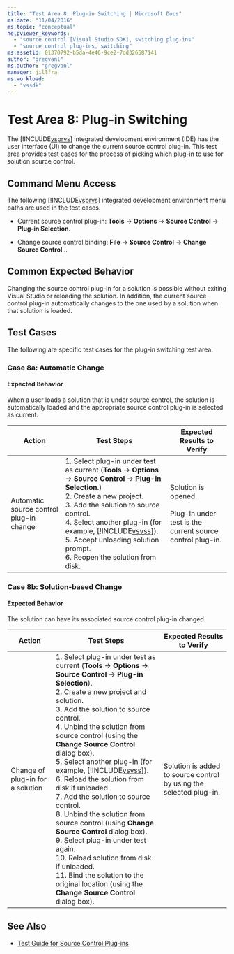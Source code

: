 ```yaml
---
title: "Test Area 8: Plug-in Switching | Microsoft Docs"
ms.date: "11/04/2016"
ms.topic: "conceptual"
helpviewer_keywords:
  - "source control [Visual Studio SDK], switching plug-ins"
  - "source control plug-ins, switching"
ms.assetid: 01370792-b5da-4e46-9ce2-7dd326587141
author: "gregvanl"
ms.author: "gregvanl"
manager: jillfra
ms.workload:
  - "vssdk"
---
```

# Test Area 8: Plug-in Switching
The [!INCLUDE[vsprvs](../../code-quality/includes/vsprvs_md.md)] integrated development environment (IDE) has the user interface (UI) to change the current source control plug-in. This test area provides test cases for the process of picking which plug-in to use for solution source control.

## Command Menu Access
 The following [!INCLUDE[vsprvs](../../code-quality/includes/vsprvs_md.md)] integrated development environment menu paths are used in the test cases.

- Current source control plug-in: **Tools** -> **Options** -> **Source Control** -> **Plug-in Selection**.

- Change source control binding: **File** -> **Source Control** -> **Change Source Control**...

## Common Expected Behavior
 Changing the source control plug-in for a solution is possible without exiting Visual Studio or reloading the solution. In addition, the current source control plug-in automatically changes to the one used by a solution when that solution is loaded.

## Test Cases
 The following are specific test cases for the plug-in switching test area.

### Case 8a: Automatic Change

#### Expected Behavior
 When a user loads  a solution that is under source control, the solution is automatically loaded and the appropriate source control plug-in is selected as current.

| Action | Test Steps | Expected Results to Verify |
| - | - | - |
| Automatic source control plug-in change | 1.  Select plug-in under test as current (**Tools** -> **Options** -> **Source Control** -> **Plug-in Selection**.)<br />2.  Create a new project.<br />3.  Add the solution to source control.<br />4.  Select another plug-in (for example, [!INCLUDE[vsvss](../../extensibility/includes/vsvss_md.md)]).<br />5.  Accept unloading solution prompt.<br />6.  Reopen the solution from disk. | Solution is opened.<br /><br /> Plug-in under test is the current source control plug-in. |

### Case 8b: Solution-based Change

#### Expected Behavior
 The solution can have its associated source control plug-in changed.

| Action | Test Steps | Expected Results to Verify |
|----------------------------------| - | - |
| Change of plug-in for a solution | 1.  Select plug-in under test as current (**Tools** -> **Options** -> **Source Control** -> **Plug-in Selection**).<br />2.  Create a new project and solution.<br />3.  Add the solution to source control.<br />4.  Unbind the solution from source control (using the **Change Source Control** dialog box).<br />5.  Select another plug-in (for example, [!INCLUDE[vsvss](../../extensibility/includes/vsvss_md.md)]).<br />6.  Reload the solution from disk if unloaded.<br />7.  Add the solution to source control.<br />8.  Unbind the solution from source control (using **Change Source Control** dialog box).<br />9. Select plug-in under test again.<br />10. Reload solution from disk if unloaded.<br />11. Bind the solution to the original location (using the **Change Source Control** dialog box). | Solution is added to source control by using the selected plug-in. |

## See Also
- [Test Guide for Source Control Plug-ins](../../extensibility/internals/test-guide-for-source-control-plug-ins.md)